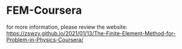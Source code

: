 # FEM-Coursera

for more information, please review the website: https://zswzy.github.io/2021/01/13/The-Finite-Element-Method-for-Problem-in-Physics-Coursera/
